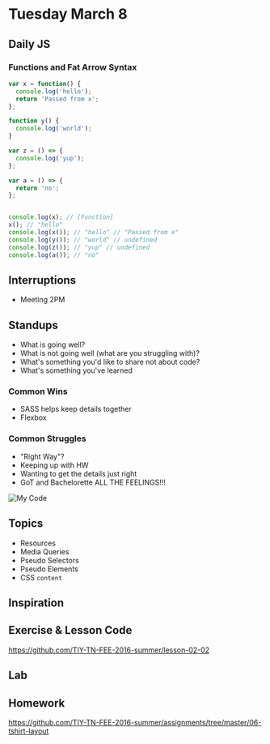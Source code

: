 # Tuesday March 8

## Daily JS

### Functions and Fat Arrow Syntax

```js
var x = function() {
  console.log('hello');
  return 'Passed from x';
};

function y() {
  console.log('world');
}

var z = () => {
  console.log('yup');
};

var a = () => {
  return 'no';
};


console.log(x); // [Function]
x(); // "hello"
console.log(x()); // "hello" // "Passed from x"
console.log(y()); // "world" // undefined
console.log(z()); // "yup" // undefined
console.log(a()); // "no"
```

## Interruptions

* Meeting 2PM

## Standups

* What is going well?
* What is not going well (what are you struggling with)?
* What's something you'd like to share not about code?
* What's something you've learned

### Common Wins

* SASS helps keep details together
* Flexbox

### Common Struggles

* "Right Way"?
* Keeping up with HW
* Wanting to get the details just right
* GoT and Bachelorette ALL THE FEELINGS!!!

![My Code](http://images-cdn.9gag.com/photo/anYZ9Eo_700b.jpg)

## Topics

* Resources
* Media Queries
* Pseudo Selectors
* Pseudo Elements
* CSS `content`

## Inspiration

## Exercise & Lesson Code

https://github.com/TIY-TN-FEE-2016-summer/lesson-02-02

## Lab

## Homework

https://github.com/TIY-TN-FEE-2016-summer/assignments/tree/master/06-tshirt-layout
